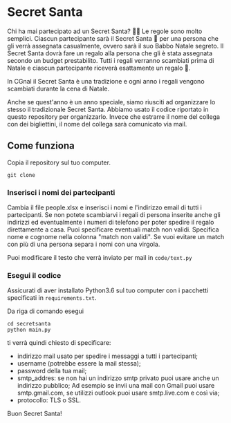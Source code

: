 # Secret Santa

Chi ha mai partecipato ad un Secret Santa? 🙋‍♀️
Le regole sono molto semplici. 
Ciascun partecipante sarà il Secret Santa 🎅 per una persona che gli verrà assegnata casualmente, ovvero sarà il suo Babbo Natale segreto.
Il Secret Santa dovrà fare un regalo alla persona che gli è stata assegnata secondo un budget prestabilito.
Tutti i regali verranno scambiati prima di Natale e ciascun partecipante riceverà esattamente un regalo 🎁.

In CGnal il Secret Santa è una tradizione e ogni anno i regali vengono scambiati durante la cena di Natale.

Anche se quest'anno è un anno speciale, siamo riusciti ad organizzare lo stesso il tradizionale Secret Santa.
Abbiamo usato il codice riportato in questo repository per organizzarlo.
Invece che estrarre il nome del collega con dei bigliettini, il nome del collega sarà comunicato via mail.


## Come funziona

Copia il repository sul tuo computer.

```
git clone 
```

### Inserisci i nomi dei partecipanti

Cambia il file people.xlsx e inserisci i nomi e l'indirizzo email di tutti i partecipanti. 
Se non potete scambiarvi i regali di persona inserite anche gli indirizzi ed eventualmente i numeri di telefono per
poter spedire il regalo direttamente a casa. 
Puoi specificare eventuali match non validi. Specifica nome e cognome nella colonna "match non validi".
Se vuoi evitare un match con più di una persona separa i nomi con una virgola. 

Puoi modificare il testo che verrà inviato per mail in ```code/text.py```

### Esegui il codice

Assicurati di aver installato Python3.6 sul tuo computer con i pacchetti specificati in 
```requirements.txt```.

Da riga di comando esegui

```
cd secretsanta
python main.py
```

ti verrà quindi chiesto di specificare:
- indirizzo mail usato per spedire i messaggi a tutti i partecipanti;
- username (potrebbe essere la mail stessa);
- password della tua mail;
- smtp_addres: se non hai un indirizzo smtp privato puoi usare anche un indirizzo pubblico;
  Ad esempio se invii una mail con Gmail puoi usare smtp.gmail.com, se utilizzi outlook puoi usare smtp.live.com e così via;
- protocollo: TLS o SSL.


Buon Secret Santa!


